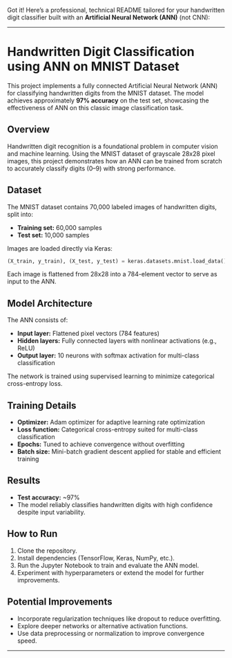 Got it! Here’s a professional, technical README tailored for your handwritten digit classifier built with an **Artificial Neural Network (ANN)** (not CNN):

---

# Handwritten Digit Classification using ANN on MNIST Dataset

This project implements a fully connected Artificial Neural Network (ANN) for classifying handwritten digits from the MNIST dataset. The model achieves approximately **97% accuracy** on the test set, showcasing the effectiveness of ANN on this classic image classification task.

## Overview

Handwritten digit recognition is a foundational problem in computer vision and machine learning. Using the MNIST dataset of grayscale 28x28 pixel images, this project demonstrates how an ANN can be trained from scratch to accurately classify digits (0–9) with strong performance.

## Dataset

The MNIST dataset contains 70,000 labeled images of handwritten digits, split into:

* **Training set:** 60,000 samples
* **Test set:** 10,000 samples

Images are loaded directly via Keras:

```python
(X_train, y_train), (X_test, y_test) = keras.datasets.mnist.load_data()
```

Each image is flattened from 28x28 into a 784-element vector to serve as input to the ANN.

## Model Architecture

The ANN consists of:

* **Input layer:** Flattened pixel vectors (784 features)
* **Hidden layers:** Fully connected layers with nonlinear activations (e.g., ReLU)
* **Output layer:** 10 neurons with softmax activation for multi-class classification

The network is trained using supervised learning to minimize categorical cross-entropy loss.

## Training Details

* **Optimizer:** Adam optimizer for adaptive learning rate optimization
* **Loss function:** Categorical cross-entropy suited for multi-class classification
* **Epochs:** Tuned to achieve convergence without overfitting
* **Batch size:** Mini-batch gradient descent applied for stable and efficient training

## Results

* **Test accuracy:** \~97%
* The model reliably classifies handwritten digits with high confidence despite input variability.

## How to Run

1. Clone the repository.
2. Install dependencies (TensorFlow, Keras, NumPy, etc.).
3. Run the Jupyter Notebook to train and evaluate the ANN model.
4. Experiment with hyperparameters or extend the model for further improvements.

## Potential Improvements

* Incorporate regularization techniques like dropout to reduce overfitting.
* Explore deeper networks or alternative activation functions.
* Use data preprocessing or normalization to improve convergence speed.

---

